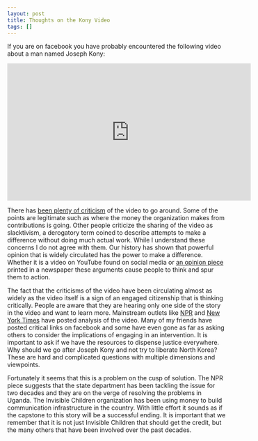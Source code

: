 ```yaml
---
layout: post
title: Thoughts on the Kony Video
tags: []
---
```

If you are on facebook you have probably encountered the following video about a man named Joseph Kony:

<iframe src="http://www.youtube.com/embed/Y4MnpzG5Sqc" frameborder="0" width="560" height="315"></iframe>

There has <a href="http://www.cbsnews.com/8301-505266_162-57394045/charity-defends-kony-2012-video-expenses/">been plenty of criticism</a> of the video to go around. Some of the points are legitimate such as where the money the organization makes from contributions is going. Other people criticize the sharing of the video as slacktivism, a derogatory term coined to describe attempts to make a difference without doing much actual work. While I understand these concerns I do not agree with them. Our history has shown that powerful opinion that is widely circulated has the power to make a difference. Whether it is a video on YouTube found on social media or <a href="http://www.foundingfathers.info/federalistpapers/">an opinion piece</a> printed in a newspaper these arguments cause people to think and spur them to action.

The fact that the criticisms of the video have been circulating almost as widely as the video itself is a sign of an engaged citizenship that is thinking critically. People are aware that they are hearing only one side of the story in the video and want to learn more. Mainstream outlets like <a href="http://www.npr.org/2012/03/08/148246568/u-s-spent-two-decades-on-kony-before-viral-video">NPR</a> and <a href="http://www.nytimes.com/2012/03/09/world/africa/online-joseph-kony-and-a-ugandan-conflict-soar-to-topic-no-1.html">New York Times</a> have posted analysis of the video. Many of my friends have posted critical links on facebook and some have even gone as far as asking others to consider the implications of engaging in an intervention. It is important to ask if we have the resources to dispense justice everywhere. Why should we go after Joseph Kony and not try to liberate North Korea? These are hard and complicated questions with multiple dimensions and viewpoints.

Fortunately it seems that this is a problem on the cusp of solution. The NPR piece suggests that the state department has been tackling the issue for two decades and they are on the verge of resolving the problems in Uganda. The Invisible Children organization has been using money to build communication infrastructure in the country. With little effort it sounds as if the capstone to this story will be a successful ending. It is important that we remember that it is not just Invisible Children that should get the credit, but the many others that have been involved over the past decades.

